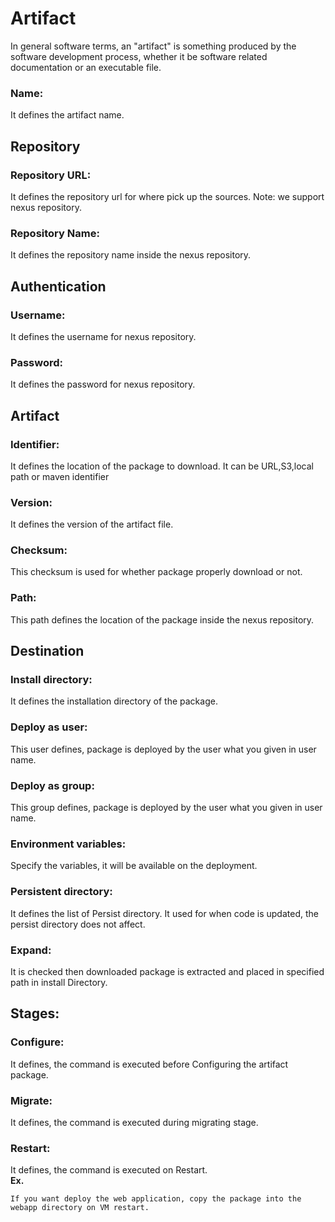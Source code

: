 # Artifact
In general software terms, an "artifact" is something produced by the software development process, whether it be software related documentation or an executable file.

### Name:
It defines the artifact name.

## Repository

### Repository URL:
It defines the repository url for where pick up the sources. Note: we support nexus repository.

### Repository Name:
It defines the repository name inside the nexus repository.

## Authentication

### Username:
It defines the username for nexus repository.

### Password:
It defines the password for nexus repository.

## Artifact

### Identifier:
It defines the location of the package to download. It can be URL,S3,local path or maven identifier

### Version:
It defines the version of the artifact file.

### Checksum:
This checksum is used for whether package properly download or not.

### Path:
This path defines the location of the package inside the nexus repository.

## Destination

### Install directory:
It defines the installation directory of the package.

### Deploy as user:
This user defines, package is deployed by the user what you given in user name.

### Deploy as group:
This group defines, package is deployed by the user what you given in user name.

### Environment variables:
Specify the variables, it will be available on the deployment.

### Persistent directory:
It defines the list of Persist directory. It used for when code is updated, the persist directory does not affect.

### Expand:
It is checked then downloaded package is extracted and placed in specified path in install Directory.

## Stages:

### Configure:
It defines, the command is executed before Configuring the artifact package.

### Migrate:
It defines, the command is executed during migrating stage.

### Restart:
It defines, the command is executed on Restart.  
**Ex.**
```
If you want deploy the web application, copy the package into the webapp directory on VM restart.
```
